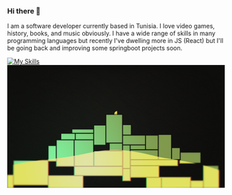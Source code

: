 ### Hi there 👋
I am a software developer currently based in Tunisia. I love video games, history, books, and music obviously. I have a wide range of skills in many programming languages but recently I've dwelling more in JS (React) but I'll be going back and improving some springboot projects soon.

[![My Skills](https://skillicons.dev/icons?i=ansible.azure.bash.blender.bootstrap.c.cpp.cmake.css.discord.django.dotnet.eclipse.express.fastapi.figma.firebase.gcp.git.gitlab.gradle.godot.hibernate.html.idea.ai.java.js.jenkins.kafka.kotlin.kubernetes.latex.lua.md.maven.mongodb.mysql.neovim.nextjs.nginx.nodejs.openstack.ps.php.postgres.postman.powershell.prometheus.py.rabbitmq.react.redux.spring.sqlite.svg.ts.unity.unreal.vim.visualstudio.vscode.webpack)](https://skillicons.dev)
![Riadh's GitHub Banner](./assets/tatami2.png)
